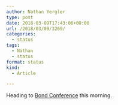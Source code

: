 ```yaml
---
author: Nathan Yergler
type: post
date: 2018-03-09T17:43:06+00:00
url: /2018/03/09/3269/
categories:
  - status
tags:
  - Nathan
  - status
format: status
kind:
  - Article

---
```

Heading to [Bond Conference][1] this morning.

 [1]: https://bond.backerkit.com
